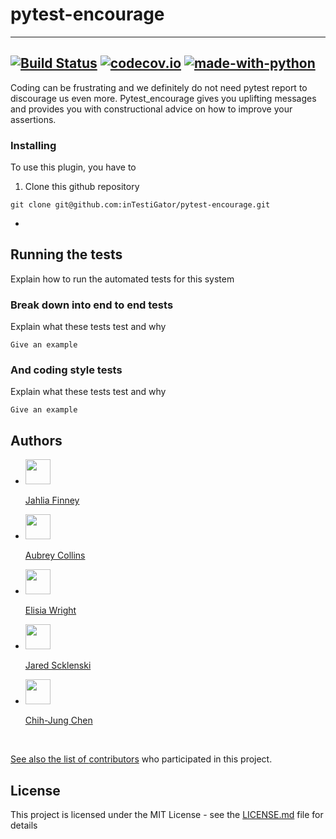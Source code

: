 # pytest-encourage

---
[![Build Status](https://api.travis-ci.com/inTestiGator/pytest-encourage.svg?branch=master)](
https://travis-ci.com/inTestiGator/pytest-encourage)
[![codecov.io](https://img.shields.io/codecov/c/github/inTestiGator/pytest-encourage/master.svg)](
http://codecov.io/github/inTestiGator/pytest-courage?branch=master)
[![made-with-python](http://img.shields.io/badge/Made%20with-Python-blue.svg)](
https://www.python.org/)
---
Coding can be frustrating and we definitely do not need pytest report to
discourage us even more. Pytest_encourage gives you uplifting messages and
provides you with constructional advice on how to improve your assertions.

### Installing

To use this plugin, you have to

1. Clone this github repository

```
git clone git@github.com:inTestiGator/pytest-encourage.git
```

*

## Running the tests

Explain how to run the automated tests for this system

### Break down into end to end tests

Explain what these tests test and why

```
Give an example
```

### And coding style tests

Explain what these tests test and why

```
Give an example
```

## Authors

* <a href="https://github.com/finneyj2">
      <img src="https://avatars3.githubusercontent.com/u/31444681?s=400&v=4"
        width=40px;> <p>Jahlia Finney</p>
* <a href="https://github.com/aubreypc">
      <img src="https://avatars1.githubusercontent.com/u/14224785?s=400&v=4"
        width=40px;>
        <p>Aubrey Collins</p>
* <a href="https://github.com/ElisiaW">
      <img src="https://avatars0.githubusercontent.com/u/35603463?s=400&v=4"
        width=40px;>
        <p>Elisia Wright</p>
* <a href="https://github.com/szklenskij">
      <img src="https://avatars0.githubusercontent.com/u/35603325?s=400&v=4"
        width=40px;> <p>Jared Scklenski</p>
* <a href="https://github.com/chenc-allegheny">
      <img src="https://avatars1.githubusercontent.com/u/35603883?s=400&v=4"
        width=40px;> <p>Chih-Jung Chen</p> </br>

See also the list of [contributors](https://github.com/inTestiGator/pytest-encourage/graphs/contributors)
who participated in this project.

## License

This project is licensed under the MIT License - see the [LICENSE.md](LICENSE.md)
file for details
